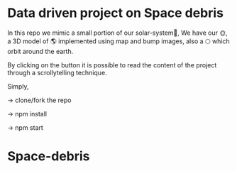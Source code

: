 # Data driven project on Space debris
In this repo we mimic a small portion of our solar-system🌌,
We have our 🌞, a 3D model of 🌎 implemented using map and bump images, 
also a 🌕 which orbit around the earth.

By clicking on the button it is possible to read the content of the project through a scrollytelling technique.



Simply,

-> clone/fork the repo

-> npm install

-> npm start

# Space-debris
